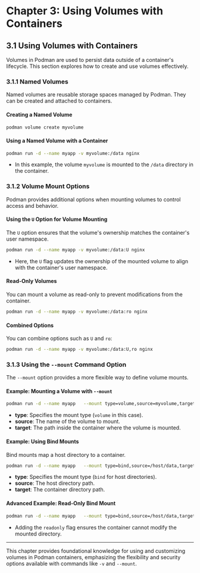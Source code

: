 # Chapter 3: Using Volumes with Containers

## 3.1 Using Volumes with Containers

Volumes in Podman are used to persist data outside of a container's lifecycle. This section explores how to create and use volumes effectively.

### 3.1.1 Named Volumes

Named volumes are reusable storage spaces managed by Podman. They can be created and attached to containers.

#### Creating a Named Volume

```bash
podman volume create myvolume
```

#### Using a Named Volume with a Container

```bash
podman run -d --name myapp -v myvolume:/data nginx
```
- In this example, the volume `myvolume` is mounted to the `/data` directory in the container.

### 3.1.2 Volume Mount Options

Podman provides additional options when mounting volumes to control access and behavior.

#### Using the `U` Option for Volume Mounting

The `U` option ensures that the volume's ownership matches the container's user namespace.

```bash
podman run -d --name myapp -v myvolume:/data:U nginx
```
- Here, the `U` flag updates the ownership of the mounted volume to align with the container's user namespace.

#### Read-Only Volumes

You can mount a volume as read-only to prevent modifications from the container.

```bash
podman run -d --name myapp -v myvolume:/data:ro nginx
```

#### Combined Options

You can combine options such as `U` and `ro`:

```bash
podman run -d --name myapp -v myvolume:/data:U,ro nginx
```

### 3.1.3 Using the `--mount` Command Option

The `--mount` option provides a more flexible way to define volume mounts.

#### Example: Mounting a Volume with `--mount`

```bash
podman run -d --name myapp   --mount type=volume,source=myvolume,target=/data nginx
```

- **type**: Specifies the mount type (`volume` in this case).
- **source**: The name of the volume to mount.
- **target**: The path inside the container where the volume is mounted.

#### Example: Using Bind Mounts

Bind mounts map a host directory to a container.

```bash
podman run -d --name myapp   --mount type=bind,source=/host/data,target=/container/data nginx
```

- **type**: Specifies the mount type (`bind` for host directories).
- **source**: The host directory path.
- **target**: The container directory path.

#### Advanced Example: Read-Only Bind Mount

```bash
podman run -d --name myapp   --mount type=bind,source=/host/data,target=/container/data,readonly nginx
```

- Adding the `readonly` flag ensures the container cannot modify the mounted directory.

---

This chapter provides foundational knowledge for using and customizing volumes in Podman containers, emphasizing the flexibility and security options available with commands like `-v` and `--mount`.
